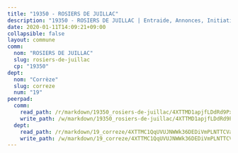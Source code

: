 ```yaml
---
title: "19350 - ROSIERS DE JUILLAC"
description: "19350 - ROSIERS DE JUILLAC | Entraide, Annonces, Initiatives"
date: 2020-01-11T14:09:21+09:00
collapsible: false
layout: commune
comm:
  nom: "ROSIERS DE JUILLAC"
  slug: rosiers-de-juillac
  cp: "19350"
dept:
  nom: "Corrèze"
  slug: correze
  num: "19"
peerpad:
  comm:
    read_path: /r/markdown/19350_rosiers-de-juillac/4XTTMD1apjfLDdRd9PxjCqPzyYnpV6fp4iQQiVmEGeN5NTjvP
    write_path: /w/markdown/19350_rosiers-de-juillac/4XTTMD1apjfLDdRd9PxjCqPzyYnpV6fp4iQQiVmEGeN5NTjvP-K3TgUnxii5jKsmkQRyRn6eG5HzWgmPVb7nfmXnuKRtaErboZqXkRH2WmwJbdEdWTGbWnhPCqtkRsH3aH9icSeX97873drrtU4j4zGvc6bsNDX2LiJ9G2cUZybCddwfr7BXtpoxVD
  dept:
    read_path: /r/markdown/19_correze/4XTTMC1QqUVUJNWWk36DEDiVmPLNTTCVay5E5gwEvpSf36VsS
    write_path: /w/markdown/19_correze/4XTTMC1QqUVUJNWWk36DEDiVmPLNTTCVay5E5gwEvpSf36VsS-K3TgUzu4fqyixiBZaA5Ejd2iCC9xJnV2MqYc8L2r22c4qVWWx9VnJmMAAFTQjLmwLDBGZ9pgHdAtPGZHV6pZb6y2bhgaqXFUJ1Fp1QgihzJpszTr9ow8JcXoeYzTUZfY7Rzzn9sS
---
```


